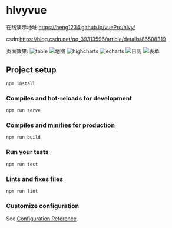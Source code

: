 # hlvyvue

在线演示地址:https://heng1234.github.io/vuePro/hlvy/

csdn:https://blog.csdn.net/qq_39313596/article/details/86508319

页面效果:
![table](https://github.com/heng1234/vuePro/blob/master/src/img/1.png)
![地图](https://github.com/heng1234/vuePro/blob/master/src/img/2.png)
![highcharts](https://github.com/heng1234/vuePro/blob/master/src/img/3.png)
![echarts](https://github.com/heng1234/vuePro/blob/master/src/img/4.png)
![日历](https://github.com/heng1234/vuePro/blob/master/src/img/5.png)
![表单](https://github.com/heng1234/vuePro/blob/master/src/img/6.png)

## Project setup
```
npm install
```

### Compiles and hot-reloads for development
```
npm run serve
```

### Compiles and minifies for production
```
npm run build
```

### Run your tests
```
npm run test
```

### Lints and fixes files
```
npm run lint
```

### Customize configuration
See [Configuration Reference](https://cli.vuejs.org/config/).
